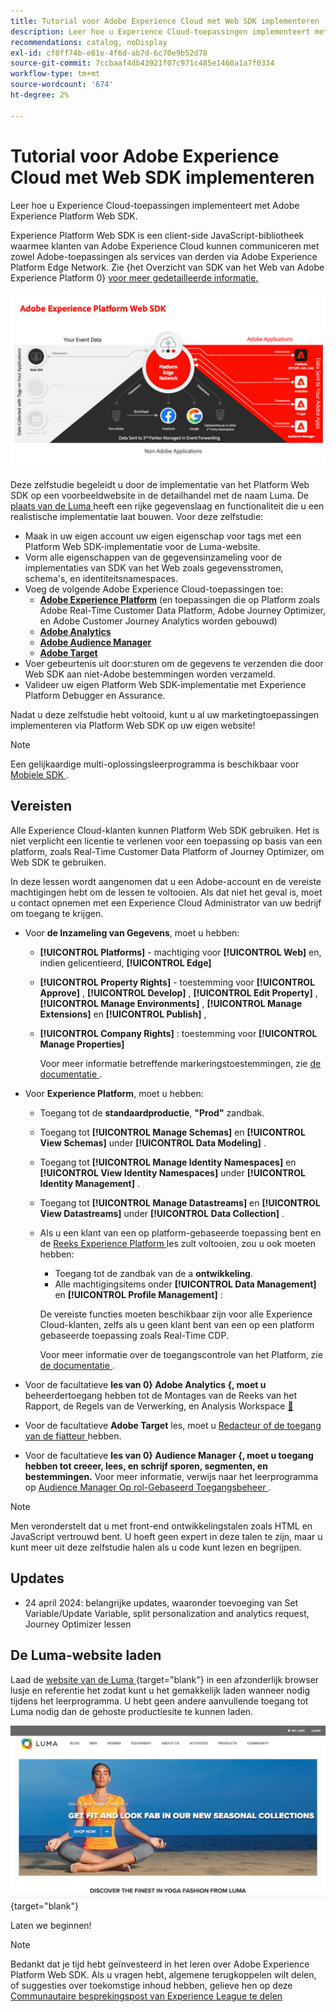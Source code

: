 ```yaml
---
title: Tutorial voor Adobe Experience Cloud met Web SDK implementeren
description: Leer hoe u Experience Cloud-toepassingen implementeert met Adobe Experience Platform Web SDK.
recommendations: catalog, noDisplay
exl-id: cf0ff74b-e81e-4f6d-ab7d-6c70e9b52d78
source-git-commit: 7ccbaaf4db43921f07c971c485e1460a1a7f0334
workflow-type: tm+mt
source-wordcount: '674'
ht-degree: 2%

---
```


# Tutorial voor Adobe Experience Cloud met Web SDK implementeren

Leer hoe u Experience Cloud-toepassingen implementeert met Adobe Experience Platform Web SDK.

Experience Platform Web SDK is een client-side JavaScript-bibliotheek waarmee klanten van Adobe Experience Cloud kunnen communiceren met zowel Adobe-toepassingen als services van derden via Adobe Experience Platform Edge Network. Zie {het Overzicht van SDK van het Web van Adobe Experience Platform 0} [ voor meer gedetailleerde informatie.](https://experienceleague.adobe.com/nl/docs/experience-platform/edge/home)

![ de architectuur van SDK van het Web van Experience Platform ](assets/dc-websdk.png)

Deze zelfstudie begeleidt u door de implementatie van het Platform Web SDK op een voorbeeldwebsite in de detailhandel met de naam Luma. De [ plaats van de Luma ](https://luma.enablementadobe.com/content/luma/us/en.html) heeft een rijke gegevenslaag en functionaliteit die u een realistische implementatie laat bouwen. Voor deze zelfstudie:

* Maak in uw eigen account uw eigen eigenschap voor tags met een Platform Web SDK-implementatie voor de Luma-website.
* Vorm alle eigenschappen van de gegevensinzameling voor de implementaties van SDK van het Web zoals gegevensstromen, schema&#39;s, en identiteitsnamespaces.
* Voeg de volgende Adobe Experience Cloud-toepassingen toe:
   * **[Adobe Experience Platform](setup-experience-platform.md)** (en toepassingen die op Platform zoals Adobe Real-Time Customer Data Platform, Adobe Journey Optimizer, en Adobe Customer Journey Analytics worden gebouwd)
   * **[Adobe Analytics](setup-analytics.md)**
   * **[Adobe Audience Manager](setup-audience-manager.md)**
   * **[Adobe Target](setup-target.md)**
* Voer gebeurtenis uit door:sturen om de gegevens te verzenden die door Web SDK aan niet-Adobe bestemmingen worden verzameld.
* Valideer uw eigen Platform Web SDK-implementatie met Experience Platform Debugger en Assurance.

Nadat u deze zelfstudie hebt voltooid, kunt u al uw marketingtoepassingen implementeren via Platform Web SDK op uw eigen website!


>[!NOTE]
>
>Een gelijkaardige multi-oplossingsleerprogramma is beschikbaar voor [ Mobiele SDK ](../tutorial-mobile-sdk/overview.md).

## Vereisten

Alle Experience Cloud-klanten kunnen Platform Web SDK gebruiken. Het is niet verplicht een licentie te verlenen voor een toepassing op basis van een platform, zoals Real-Time Customer Data Platform of Journey Optimizer, om Web SDK te gebruiken.

In deze lessen wordt aangenomen dat u een Adobe-account en de vereiste machtigingen hebt om de lessen te voltooien. Als dat niet het geval is, moet u contact opnemen met een Experience Cloud Administrator van uw bedrijf om toegang te krijgen.

* Voor **de Inzameling van Gegevens**, moet u hebben:
   * **[!UICONTROL Platforms]** - machtiging voor **[!UICONTROL Web]** en, indien gelicentieerd, **[!UICONTROL Edge]**
   * **[!UICONTROL Property Rights]** - toestemming voor **[!UICONTROL Approve]** , **[!UICONTROL Develop]** , **[!UICONTROL Edit Property]** , **[!UICONTROL Manage Environments]** , **[!UICONTROL Manage Extensions]** en **[!UICONTROL Publish]** ,
   * **[!UICONTROL Company Rights]** : toestemming voor **[!UICONTROL Manage Properties]**

     Voor meer informatie betreffende markeringstoestemmingen, zie [ de documentatie ](https://experienceleague.adobe.com/nl/docs/experience-platform/tags/admin/user-permissions).

* Voor **Experience Platform**, moet u hebben:

   * Toegang tot de **standaardproductie**, **&quot;Prod&quot;** zandbak.
   * Toegang tot **[!UICONTROL Manage Schemas]** en **[!UICONTROL View Schemas]** under **[!UICONTROL Data Modeling]** .
   * Toegang tot **[!UICONTROL Manage Identity Namespaces]** en **[!UICONTROL View Identity Namespaces]** under **[!UICONTROL Identity Management]** .
   * Toegang tot **[!UICONTROL Manage Datastreams]** en **[!UICONTROL View Datastreams]** under **[!UICONTROL Data Collection]** .
   * Als u een klant van een op platform-gebaseerde toepassing bent en de [ Reeks Experience Platform ](setup-experience-platform.md) les zult voltooien, zou u ook moeten hebben:
      * Toegang tot de zandbak van de a **ontwikkeling**.
      * Alle machtigingsitems onder **[!UICONTROL Data Management]** en **[!UICONTROL Profile Management]** :

     De vereiste functies moeten beschikbaar zijn voor alle Experience Cloud-klanten, zelfs als u geen klant bent van een op een platform gebaseerde toepassing zoals Real-Time CDP.

     Voor meer informatie over de toegangscontrole van het Platform, zie [ de documentatie ](https://experienceleague.adobe.com/nl/docs/experience-platform/access-control/home).

* Voor de facultatieve **les van 0&rbrace; Adobe Analytics &lbrace;, moet u** beheerdertoegang hebben tot de Montages van de Reeks van het Rapport, de Regels van de Verwerking, en Analysis Workspace [&#128279;](https://experienceleague.adobe.com/nl/docs/analytics/admin/admin-console/home)

* Voor de facultatieve **Adobe Target** les, moet u [ Redacteur of de toegang van de fiatteur ](https://experienceleague.adobe.com/nl/docs/target/using/administer/manage-users/enterprise/properties-overview#section_8C425E43E5DD4111BBFC734A2B7ABC80) hebben.

* Voor de facultatieve **les van 0&rbrace; Audience Manager &lbrace;, moet u toegang hebben tot creeer, lees, en schrijf sporen, segmenten, en bestemmingen.** Voor meer informatie, verwijs naar het leerprogramma op [ Audience Manager Op rol-Gebaseerd Toegangsbeheer ](https://experienceleague.adobe.com/nl/docs/audience-manager-learn/tutorials/setup-and-admin/user-management/setting-permissions-with-role-based-access-control).


>[!NOTE]
>
>Men veronderstelt dat u met front-end ontwikkelingstalen zoals HTML en JavaScript vertrouwd bent. U hoeft geen expert in deze talen te zijn, maar u kunt meer uit deze zelfstudie halen als u code kunt lezen en begrijpen.

## Updates

* 24 april 2024: belangrijke updates, waaronder toevoeging van Set Variable/Update Variable, split personalization and analytics request, Journey Optimizer lessen

## De Luma-website laden

Laad de [ website van de Luma ](https://luma.enablementadobe.com/content/luma/us/en.html){target="blank"} in een afzonderlijk browser lusje en referentie het zodat kunt u het gemakkelijk laden wanneer nodig tijdens het leerprogramma. U hebt geen andere aanvullende toegang tot Luma nodig dan de gehoste productiesite te kunnen laden.

[![ Website Luma ](assets/old-overview-luma.png) ](https://luma.enablementadobe.com/content/luma/us/en.html){target="blank"}

Laten we beginnen!

>[!NOTE]
>
>Bedankt dat je tijd hebt geïnvesteerd in het leren over Adobe Experience Platform Web SDK. Als u vragen hebt, algemene terugkoppelen wilt delen, of suggesties over toekomstige inhoud hebben, gelieve hen op deze [ Communautaire besprekingspost van Experience League te delen ](https://experienceleaguecommunities.adobe.com/t5/adobe-experience-platform-data/tutorial-discussion-implement-adobe-experience-cloud-with-web/td-p/444996)
